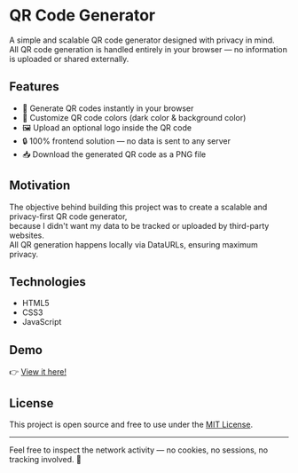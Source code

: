 # QR Code Generator

A simple and scalable QR code generator designed with privacy in mind.  
All QR code generation is handled entirely in your browser — no information is uploaded or shared externally.

## Features

- 🎯 Generate QR codes instantly in your browser
- 🎨 Customize QR code colors (dark color & background color)
- 🖼️ Upload an optional logo inside the QR code
- 🔒 100% frontend solution — no data is sent to any server
- 📥 Download the generated QR code as a PNG file

## Motivation

The objective behind building this project was to create a scalable and privacy-first QR code generator,  
because I didn't want my data to be tracked or uploaded by third-party websites.  
All QR generation happens locally via DataURLs, ensuring maximum privacy.

## Technologies

- HTML5
- CSS3
- JavaScript

## Demo

👉 [View it here!](https://maokuanghsin.github.io/qr-code-generator/)

## License

This project is open source and free to use under the [MIT License](LICENSE).

---

Feel free to inspect the network activity — no cookies, no sessions, no tracking involved. 🚀
